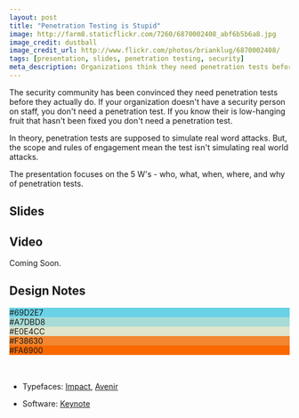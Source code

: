 ```yaml
---
layout: post
title: "Penetration Testing is Stupid"
image: http://farm8.staticflickr.com/7260/6870002408_abf6b5b6a8.jpg
image_credit: dustball
image_credit_url: http://www.flickr.com/photos/brianklug/6870002408/
tags: [presentation, slides, penetration testing, security]
meta_description: Organizations think they need penetration tests before they actually do.
---
```


The security community has been convinced they need penetration tests before they actually do. If your organization doesn't have a security person on staff, you don't need a penetration test. If you know their is low-hanging fruit that hasn't been fixed you don't need a penetration test.

In theory, penetration tests are supposed to simulate real word attacks. But, the scope and rules of engagement mean the test isn't simulating real world attacks.

The presentation focuses on the 5 W's - who, what, when, where, and why of penetration tests.

## Slides
 
<script async class="speakerdeck-embed" data-id="fc25012061f501302878123138154c41" data-ratio="1.33333333333333" src="//speakerdeck.com/assets/embed.js"></script>

## Video

Coming Soon.

## Design Notes

<div class="talk-design">
     <div class="color">
          <div style="background-color: #69D2E7">#69D2E7</div>
          <div style="background-color: #A7DBD8">#A7DBD8</div>
          <div style="background-color: #E0E4CC">#E0E4CC</div>
          <div class="white" style="background-color: #F38630">#F38630</div>
          <div class="white" style="background-color: #FA6900">#FA6900</div>
          </div>
</div>
<br>
<br>

* Typefaces: [Impact](http://fontzone.net/font-details/Impact/), [Avenir](http://www.myfonts.com/fonts/linotype/avenir/)

* Software: [Keynote](http://www.apple.com/iwork/keynote/)
